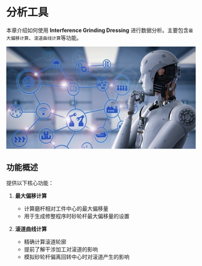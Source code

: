 # 分析工具

本章介绍如何使用 **Interference Grinding Dressing** 进行数据分析。主要包含`最大偏移计算`、`滚道曲线计算`等功能。

![img](resources/main.png)

## 功能概述

提供以下核心功能：

1. **最大偏移计算**
   - 计算磨杆相对工件中心的最大偏移量
   - 用于生成修整程序时砂轮杆最大偏移量的设置

2. **滚道曲线计算**
   - 精确计算滚道轮廓
   - 提前了解干涉加工对滚道的影响
   - 模拟砂轮杆偏离回转中心时对滚道产生的影响
